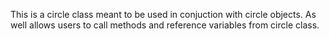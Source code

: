 This is a circle class meant to be used in conjuction with circle objects. As well allows users to call methods and reference variables from circle class.

